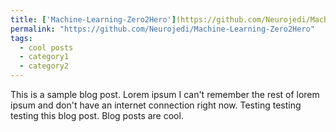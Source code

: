 ```yaml
---
title: ['Machine-Learning-Zero2Hero'](https://github.com/Neurojedi/Machine-Learning-Zero2Hero)
permalink: "https://github.com/Neurojedi/Machine-Learning-Zero2Hero"
tags:
  - cool posts
  - category1
  - category2
---
```


This is a sample blog post. Lorem ipsum I can't remember the rest of lorem ipsum and don't have an internet connection right now. Testing testing testing this blog post. Blog posts are cool.

